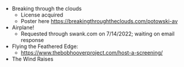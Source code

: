 - Breaking through the clouds
	- License acquired 
	- Poster here https://breakingthroughtheclouds.com/potowski-av
- Airplane!
	- Requested through swank.com on 7/14/2022; waiting on email response
- Flying the Feathered Edge:
	- https://www.thebobhooverproject.com/host-a-screening/
- The Wind Raises
